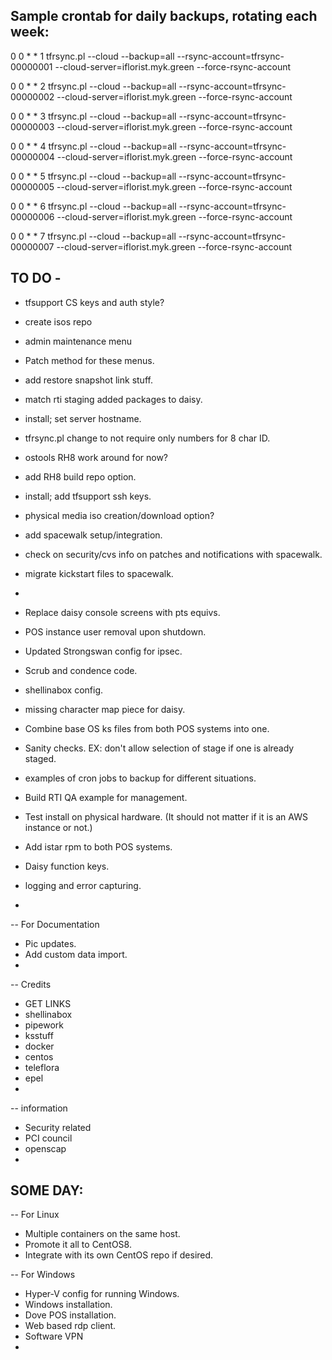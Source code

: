Sample crontab for daily backups, rotating each week:
---
0 0 * * 1 tfrsync.pl --cloud --backup=all --rsync-account=tfrsync-00000001 --cloud-server=iflorist.myk.green --force-rsync-account

0 0 * * 2 tfrsync.pl --cloud --backup=all --rsync-account=tfrsync-00000002 --cloud-server=iflorist.myk.green --force-rsync-account

0 0 * * 3 tfrsync.pl --cloud --backup=all --rsync-account=tfrsync-00000003 --cloud-server=iflorist.myk.green --force-rsync-account

0 0 * * 4 tfrsync.pl --cloud --backup=all --rsync-account=tfrsync-00000004 --cloud-server=iflorist.myk.green --force-rsync-account

0 0 * * 5 tfrsync.pl --cloud --backup=all --rsync-account=tfrsync-00000005 --cloud-server=iflorist.myk.green --force-rsync-account

0 0 * * 6 tfrsync.pl --cloud --backup=all --rsync-account=tfrsync-00000006 --cloud-server=iflorist.myk.green --force-rsync-account

0 0 * * 7 tfrsync.pl --cloud --backup=all --rsync-account=tfrsync-00000007 --cloud-server=iflorist.myk.green --force-rsync-account


TO DO -
-------

- tfsupport CS keys and auth style?
- create isos repo
- admin maintenance menu
- Patch method for these menus.
- add restore snapshot link stuff.
- match rti staging added packages to daisy.
- install; set server hostname.
- tfrsync.pl change to not require only numbers for 8 char ID.
- ostools RH8 work around for now?
- add RH8 build repo option.
- install; add tfsupport ssh keys.
- physical media iso creation/download option?
- add spacewalk setup/integration.
- check on security/cvs info on patches and notifications with spacewalk.
- migrate kickstart files to spacewalk.
- 


- Replace daisy console screens with pts equivs.
- POS instance user removal upon shutdown.
- Updated Strongswan config for ipsec.
- Scrub and condence code.
- shellinabox config.
- missing character map piece for daisy.
- Combine base OS ks files from both POS systems into one.
- Sanity checks. EX: don't allow selection of stage if one is already staged.
- examples of cron jobs to backup for different situations.
- Build RTI QA example for management.
- Test install on physical hardware. (It should not matter if it is an AWS instance or not.)
- Add istar rpm to both POS systems.
- Daisy function keys.
- logging and error capturing.
- 


-- For Documentation
- Pic updates.
- Add custom data import.
-  


-- Credits
- GET LINKS
- shellinabox
- pipework
- ksstuff
- docker
- centos
- teleflora
- epel
- 


-- information
- Security related
- PCI council
- openscap
- 



SOME DAY:
---------

-- For Linux
- Multiple containers on the same host.
- Promote it all to CentOS8.
- Integrate with its own CentOS repo if desired.

-- For Windows
- Hyper-V config for running Windows.
- Windows installation.
- Dove POS installation.
- Web based rdp client.
- Software VPN
-
